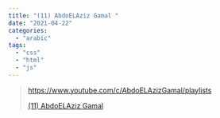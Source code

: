 ```yaml
---
title: "(11) AbdoELAziz Gamal "
date: "2021-04-22"
categories:
  - "arabic"
tags:
  - "css"
  - "html"
  - "js"
---
```


> https://www.youtube.com/c/AbdoELAzizGamal/playlists
>
> [(11) AbdoELAziz Gamal ](https://www.youtube.com/c/AbdoELAzizGamal/playlists)
